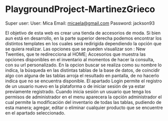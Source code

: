 # PlaygroundProject-MartinezGrieco

Super user:
User: Mica
Email: micaela@gmail.com
Password: jackson93

El objetivo de esta web es crear una tienda de accesorios de moda. Si bien aun está en desarrollo, en la parte superior derecha podemos encontrar los distintos templates en los cuales será redirigida dependiendo la opción que se quiera realizar. Las opciones que se pueden visualizar son : New Twenties, que te redirecciona al HOME; Accesorios que muestra las opciones disponibles en el inventario al momentos de hacer la consulta, con su url personalizado. En la opcion buscar se realiza como su nombre lo indica, la búsqueda en las distintas tablas de la base de datos, de coincidir algo con alguna de las tablas arroja el resultado en pantalla, de no hacerlo indica que no se encuentra disponible. 
El apartado Login permite el registro de un usuario nuevo en la plataforma o de iniciar sesión de ya estar previamente registrado.
Cuando inicia sesión un usuario que tenga los permisos de administrador en el menu aparecera la opción administrador el cual permite la modificación del inventario de todas las tablas, pudiendo de esta manera; agregar, editar o eliminar cualquier producto que se encuentre en el apartado seleccionado.
